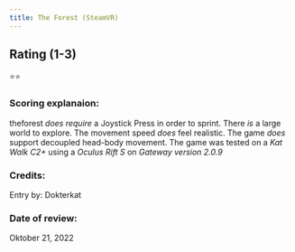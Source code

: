 ```yaml
---
title: The Forest (SteamVR)
---
```


## Rating (1-3)
⭐⭐

### Scoring explanaion:
theforest *does require* a Joystick Press in order to sprint.
There *is* a large world to explore.
The movement speed *does* feel realistic.
The game *does* support decoupled head-body movement.
The game was tested on a *Kat Walk C2+* using a *Oculus Rift S* on *Gateway version 2.0.9*

### Credits:
Entry by: Dokterkat

### Date of review:
Oktober 21, 2022

